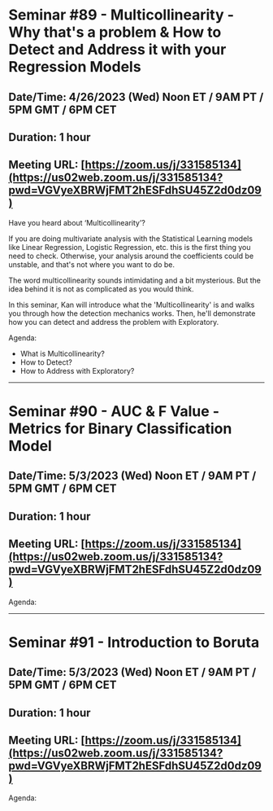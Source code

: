 # Seminar #89 - Multicollinearity - Why that's a problem & How to Detect and Address it with your Regression Models
## Date/Time: 4/26/2023 (Wed) Noon ET / 9AM PT / 5PM GMT / 6PM CET
## Duration: 1 hour
## Meeting URL: [https://zoom.us/j/331585134](https://us02web.zoom.us/j/331585134?pwd=VGVyeXBRWjFMT2hESFdhSU45Z2d0dz09)

Have you heard about ‘Multicollinearity’?

If you are doing multivariate analysis with the Statistical Learning models like Linear Regression, Logistic Regression, etc. this is the first thing you need to check. Otherwise, your analysis around the coefficients could be unstable, and that's not where you want to do be.

The word multicollinearity sounds intimidating and a bit mysterious. But the idea behind it is not as complicated as you would think.

In this seminar, Kan will introduce what the 'Multicollinearity' is and walks you through how the detection mechanics works. Then, he'll demonstrate how you can detect and address the problem with Exploratory.

Agenda:

- What is Multicollinearity?
- How to Detect?
- How to Address with Exploratory?

----

# Seminar #90 - AUC & F Value - Metrics for Binary Classification Model 
## Date/Time: 5/3/2023 (Wed) Noon ET / 9AM PT / 5PM GMT / 6PM CET
## Duration: 1 hour
## Meeting URL: [https://zoom.us/j/331585134](https://us02web.zoom.us/j/331585134?pwd=VGVyeXBRWjFMT2hESFdhSU45Z2d0dz09)


Agenda:

----

# Seminar #91 - Introduction to Boruta
## Date/Time: 5/3/2023 (Wed) Noon ET / 9AM PT / 5PM GMT / 6PM CET
## Duration: 1 hour
## Meeting URL: [https://zoom.us/j/331585134](https://us02web.zoom.us/j/331585134?pwd=VGVyeXBRWjFMT2hESFdhSU45Z2d0dz09)


Agenda:
